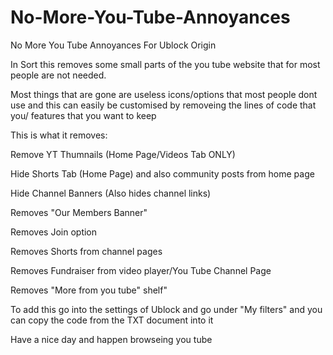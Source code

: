 # No-More-You-Tube-Annoyances
No More You Tube Annoyances For Ublock Origin 


In Sort this removes some small parts of the you tube website that for most people are not needed.

Most things that are gone are useless icons/options that most people dont use and this can easily be customised by removeing the lines of code that you/ features that you want to keep

This is what it removes:

Remove YT Thumnails (Home Page/Videos Tab ONLY)

Hide Shorts Tab (Home Page) and also community posts from home page

Hide Channel Banners (Also hides channel links)

Removes "Our Members Banner"

Removes Join option

Removes Shorts from channel pages

Removes Fundraiser from video player/You Tube Channel Page

Removes "More from you tube" shelf"


To add this go into the settings of Ublock and go under "My filters" and you can copy the code from the TXT document into it

Have a nice day and happen browseing you tube
